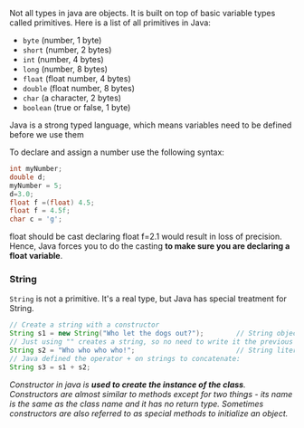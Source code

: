 Not all types in java are objects. It is built on top of basic variable types called primitives.
Here is a list of all primitives in Java:

-   `byte` (number, 1 byte)
-   `short` (number, 2 bytes)
-   `int` (number, 4 bytes)
-   `long` (number, 8 bytes)
-   `float` (float number, 4 bytes)
-   `double` (float number, 8 bytes)
-   `char` (a character, 2 bytes)
-   `boolean` (true or false, 1 byte)

Java is a strong typed language, which means variables need to be defined before we use them

To declare and assign a number use the following syntax:
```java
int myNumber;
double d;
myNumber = 5;
d=3.0;
float f =(float) 4.5;
float f = 4.5f;
char c = 'g';
```

float should be cast declaring float f=2.1 would result in loss of precision. Hence, Java forces you to do the casting **to make sure you are declaring a float variable**.

### String
`String` is not a primitive. It's a real type, but Java has special treatment for String.

```java
// Create a string with a constructor
String s1 = new String("Who let the dogs out?");        // String object stored in heap memory
// Just using "" creates a string, so no need to write it the previous way.
String s2 = "Who who who who!";                         // String literal stored in String pool
// Java defined the operator + on strings to concatenate:
String s3 = s1 + s2;
```

*Constructor in java is **used to create the instance of the class**. Constructors are almost similar to methods except for two things - its name is the same as the class name and it has no return type. Sometimes constructors are also referred to as special methods to initialize an object.*
